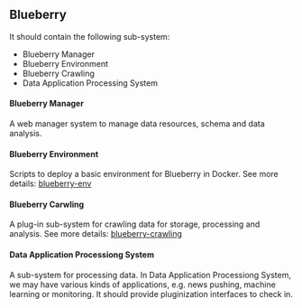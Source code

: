 ## Blueberry

It should contain the following sub-system:
- Blueberry Manager 
- Blueberry Environment
- Blueberry Crawling
- Data Application Processing System

#### Blueberry Manager
A web manager system to manage data resources, schema and data analysis.

#### Blueberry Environment
Scripts to deploy a basic environment for Blueberry in Docker.
See more details: [blueberry-env](blueberry-env/README.md)

#### Blueberry Carwling
A plug-in sub-system for crawling data for storage, processing and analysis.
See more details: [blueberry-crawling](blueberry-crawling/README.md)

#### Data Application Processiong System
A sub-system for processing data.
In Data Application Processiong System, we may have various kinds of applications, e.g. news pushing, machine learning or monitoring.
It should provide pluginization interfaces to check in.
